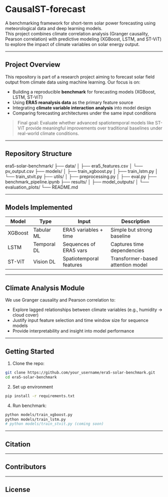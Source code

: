 # CausalST-forecast

A benchmarking framework for short-term solar power forecasting using meteorological data and deep learning models.  
This project combines climate correlation analysis (Granger causality, Pearson correlation) with predictive modeling (XGBoost, LSTM, and ST-ViT) to explore the impact of climate variables on solar energy output.

---

## Project Overview

This repository is part of a research project aiming to forecast solar field output from climate data using machine learning. Our focus is on:

- Building a reproducible **benchmark** for forecasting models (XGBoost, LSTM, ST-ViT)
- Using **ERA5 reanalysis data** as the primary feature source
- Integrating **climate variable interaction analysis** into model design
- Comparing forecasting architectures under the same input conditions

> Final goal: Evaluate whether advanced spatiotemporal models like ST-ViT provide meaningful improvements over traditional baselines under real-world climate conditions.

---

## Repository Structure

era5-solar-benchmark/
├── data/
│ ├── era5_features.csv
│ └── pv_output.csv
├── models/
│ ├── train_xgboost.py
│ ├── train_lstm.py
│ └── train_stvit.py
├── utils/
│ ├── preprocessing.py
│ ├── eval.py
├── benchmark_pipeline.ipynb
├── results/
│ ├── model_outputs/
│ └── evaluation_plots/
└── README.md


---

## Models Implemented

| Model    | Type        | Input                   | Description                          |
|----------|-------------|--------------------------|--------------------------------------|
| XGBoost  | Tabular ML  | ERA5 variables + time    | Simple but strong baseline           |
| LSTM     | Temporal DL | Sequences of ERA5 vars   | Captures time dependencies           |
| ST-ViT   | Vision DL   | Spatiotemporal features  | Transformer-based attention model    |

---

## Climate Analysis Module

We use Granger causality and Pearson correlation to:
- Explore lagged relationships between climate variables (e.g., humidity → cloud cover)
- Justify input feature selection and time window size for sequence models
- Provide interpretability and insight into model performance

---

## Getting Started

1. Clone the repo:
```bash
git clone https://github.com/your_username/era5-solar-benchmark.git
cd era5-solar-benchmark
```

2. Set up environment

```bash
pip install -r requirements.txt
```

4. Run benchmark:

```bash
python models/train_xgboost.py
python models/train_lstm.py
# python models/train_stvit.py (coming soon)
```

---

## Citation


---

## Contributors



---

## License


